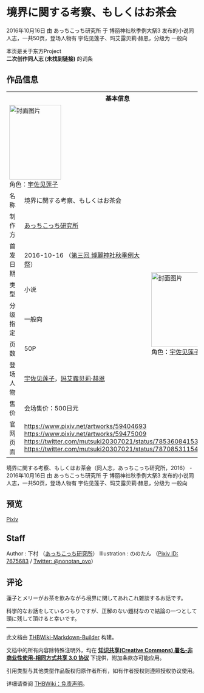 # 境界に関する考察、もしくはお茶会

<!-- source html: G:\repos\THBWiki-Markdown-Builder\THBWikiMarkdown\Temp\main\2\2f\ns0%3A%E5%A2%83%E7%95%8C%E3%81%AB%E9%96%A2%E3%81%99%E3%82%8B%E8%80%83%E5%AF%9F%E3%80%81%E3%82%82%E3%81%97%E3%81%8F%E3%81%AF%E3%81%8A%E8%8C%B6%E4%BC%9A.html -->

2016年10月16日 由 あっちこっち研究所 于 博丽神社秋季例大祭3 发布的小说同人志，一共50页，登场人物有 宇佐见莲子、玛艾露贝莉·赫恩，分级为 一般向

本页是关于东方Project  
 **二次创作同人志 (未找到链接)** 的词条

## 作品信息

<table><tbody><tr><th colspan="3">基本信息</th></tr><tr><td class="cover-artwork-mobile" colspan="2"><a href="./文件-境界に関する考察、もしくはお茶会封面.jpg.md" class="image" title="封面图片"><img alt="封面图片" src="https://upload.thwiki.cc/thumb/b/b1/%E5%A2%83%E7%95%8C%E3%81%AB%E9%96%A2%E3%81%99%E3%82%8B%E8%80%83%E5%AF%9F%E3%80%81%E3%82%82%E3%81%97%E3%81%8F%E3%81%AF%E3%81%8A%E8%8C%B6%E4%BC%9A%E5%B0%81%E9%9D%A2.jpg/136px-%E5%A2%83%E7%95%8C%E3%81%AB%E9%96%A2%E3%81%99%E3%82%8B%E8%80%83%E5%AF%9F%E3%80%81%E3%82%82%E3%81%97%E3%81%8F%E3%81%AF%E3%81%8A%E8%8C%B6%E4%BC%9A%E5%B0%81%E9%9D%A2.jpg" decoding="async" loading="lazy" width="136" height="196" srcset="https://upload.thwiki.cc/thumb/b/b1/%E5%A2%83%E7%95%8C%E3%81%AB%E9%96%A2%E3%81%99%E3%82%8B%E8%80%83%E5%AF%9F%E3%80%81%E3%82%82%E3%81%97%E3%81%8F%E3%81%AF%E3%81%8A%E8%8C%B6%E4%BC%9A%E5%B0%81%E9%9D%A2.jpg/204px-%E5%A2%83%E7%95%8C%E3%81%AB%E9%96%A2%E3%81%99%E3%82%8B%E8%80%83%E5%AF%9F%E3%80%81%E3%82%82%E3%81%97%E3%81%8F%E3%81%AF%E3%81%8A%E8%8C%B6%E4%BC%9A%E5%B0%81%E9%9D%A2.jpg 1.5x, https://upload.thwiki.cc/thumb/b/b1/%E5%A2%83%E7%95%8C%E3%81%AB%E9%96%A2%E3%81%99%E3%82%8B%E8%80%83%E5%AF%9F%E3%80%81%E3%82%82%E3%81%97%E3%81%8F%E3%81%AF%E3%81%8A%E8%8C%B6%E4%BC%9A%E5%B0%81%E9%9D%A2.jpg/273px-%E5%A2%83%E7%95%8C%E3%81%AB%E9%96%A2%E3%81%99%E3%82%8B%E8%80%83%E5%AF%9F%E3%80%81%E3%82%82%E3%81%97%E3%81%8F%E3%81%AF%E3%81%8A%E8%8C%B6%E4%BC%9A%E5%B0%81%E9%9D%A2.jpg 2x" data-file-width="1481" data-file-height="2129"></a><div class="cover-char">角色：<a href="./宇佐见莲子.md" title="宇佐见莲子">宇佐见莲子</a></div></td>
</tr><tr><td class="label">名称</td><td colspan="2"> 境界に関する考察、もしくはお茶会 </td></tr><tr><td class="label">制作方</td><td><a href="./あっちこっち研究所.md" title="あっちこっち研究所">あっちこっち研究所</a></td><td class="cover-artwork" rowspan="7" style="min-width:196px;"><a href="./文件-境界に関する考察、もしくはお茶会封面.jpg.md" class="image" title="封面图片"><img alt="封面图片" src="https://upload.thwiki.cc/thumb/b/b1/%E5%A2%83%E7%95%8C%E3%81%AB%E9%96%A2%E3%81%99%E3%82%8B%E8%80%83%E5%AF%9F%E3%80%81%E3%82%82%E3%81%97%E3%81%8F%E3%81%AF%E3%81%8A%E8%8C%B6%E4%BC%9A%E5%B0%81%E9%9D%A2.jpg/136px-%E5%A2%83%E7%95%8C%E3%81%AB%E9%96%A2%E3%81%99%E3%82%8B%E8%80%83%E5%AF%9F%E3%80%81%E3%82%82%E3%81%97%E3%81%8F%E3%81%AF%E3%81%8A%E8%8C%B6%E4%BC%9A%E5%B0%81%E9%9D%A2.jpg" decoding="async" loading="lazy" width="136" height="196" srcset="https://upload.thwiki.cc/thumb/b/b1/%E5%A2%83%E7%95%8C%E3%81%AB%E9%96%A2%E3%81%99%E3%82%8B%E8%80%83%E5%AF%9F%E3%80%81%E3%82%82%E3%81%97%E3%81%8F%E3%81%AF%E3%81%8A%E8%8C%B6%E4%BC%9A%E5%B0%81%E9%9D%A2.jpg/204px-%E5%A2%83%E7%95%8C%E3%81%AB%E9%96%A2%E3%81%99%E3%82%8B%E8%80%83%E5%AF%9F%E3%80%81%E3%82%82%E3%81%97%E3%81%8F%E3%81%AF%E3%81%8A%E8%8C%B6%E4%BC%9A%E5%B0%81%E9%9D%A2.jpg 1.5x, https://upload.thwiki.cc/thumb/b/b1/%E5%A2%83%E7%95%8C%E3%81%AB%E9%96%A2%E3%81%99%E3%82%8B%E8%80%83%E5%AF%9F%E3%80%81%E3%82%82%E3%81%97%E3%81%8F%E3%81%AF%E3%81%8A%E8%8C%B6%E4%BC%9A%E5%B0%81%E9%9D%A2.jpg/273px-%E5%A2%83%E7%95%8C%E3%81%AB%E9%96%A2%E3%81%99%E3%82%8B%E8%80%83%E5%AF%9F%E3%80%81%E3%82%82%E3%81%97%E3%81%8F%E3%81%AF%E3%81%8A%E8%8C%B6%E4%BC%9A%E5%B0%81%E9%9D%A2.jpg 2x" data-file-width="1481" data-file-height="2129"></a><div class="cover-char">角色：<a href="./宇佐见莲子.md" title="宇佐见莲子">宇佐见莲子</a></div></td>
</tr><tr><td class="label">首发日期</td><td>2016-10-16&#160;（<a href="/展会作品列表?e=%E5%8D%9A%E4%B8%BD%E7%A5%9E%E7%A4%BE%E7%A7%8B%E5%AD%A3%E4%BE%8B%E5%A4%A7%E7%A5%AD%233">第三回 博麗神社秋季例大祭</a>）</td></tr><tr><td class="label">类型</td><td>小说</td></tr><tr><td class="label">分级指定</td><td>一般向</td></tr><tr><td class="label">页数</td><td>50P</td></tr><tr><td class="label">登场人物</td><td><a href="./宇佐见莲子.md" title="宇佐见莲子">宇佐见莲子</a>，<a href="./玛艾露贝莉·赫恩.md" title="玛艾露贝莉·赫恩">玛艾露贝莉·赫恩</a></td></tr><tr><td class="label">售价</td><td>会场售价：500日元</td></tr>
<tr><td class="label">官网页面</td><td colspan="2"><a rel="nofollow" class="external free" href="https://www.pixiv.net/artworks/59404693">https://www.pixiv.net/artworks/59404693</a><br><a rel="nofollow" class="external free" href="https://www.pixiv.net/artworks/59475009">https://www.pixiv.net/artworks/59475009</a><br><a rel="nofollow" class="external free" href="https://twitter.com/mutsuki20307021/status/785360841537224704">https://twitter.com/mutsuki20307021/status/785360841537224704</a><br><a rel="nofollow" class="external free" href="https://twitter.com/mutsuki20307021/status/787085311540989953">https://twitter.com/mutsuki20307021/status/787085311540989953</a></td></tr></tbody></table>

境界に関する考察、もしくはお茶会（同人志，あっちこっち研究所，2016） - 2016年10月16日 由 あっちこっち研究所 于 博丽神社秋季例大祭3 发布的小说同人志，一共50页，登场人物有 宇佐见莲子、玛艾露贝莉·赫恩，分级为 一般向

## 预览
  
[Pixiv](https://www.pixiv.net/novel/show.php?id=7348164)
  


## Staff
Author
: 下村 （[あっちこっち研究所](./あっちこっち研究所.md)）
Illustration
: ののたん （[Pixiv ID: 7675683](https://www.pixiv.net/users/7675683) / [Twitter: @nonotan_ovo](https://twitter.com/nonotan_ovo)）


## 评论

  
蓮子とメリーがお茶を飲みながら境界に関してあれこれ雑談するお話です。  

科学的なお話をしているつもりですが、正解のない題材なので結論の一つとして頭に残して頂けると幸いです。
  


  
  

  





---

此文档由 [THBWiki-Markdown-Builder](https://github.com/Delsin-Yu/THBWiki-Markdown-Builder) 构建。

文档中的所有内容除特殊注明外，均在 [**知识共享(Creative Commons) 署名-非商业性使用-相同方式共享 3.0 协议**](https://creativecommons.org/licenses/by-sa/3.0/deed.zh-hans) 下提供，附加条款亦可能应用。

引用类型与其他类型作品版权归原作者所有，如有作者授权则遵照授权协议使用。

详细请查阅 [THBWiki：免责声明](https://thbwiki.cc/THBWiki:%E5%85%8D%E8%B4%A3%E5%A3%B0%E6%98%8E)。

